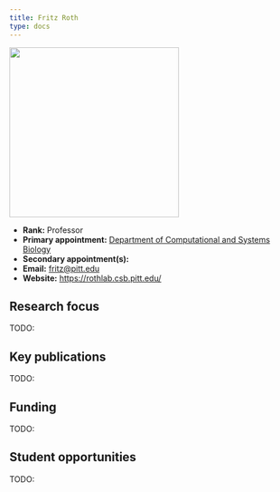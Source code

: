 ```yaml
---
title: Fritz Roth
type: docs
---
```


<img src="https://www.csb.pitt.edu/wp-content/uploads/2023/08/thumbnail_roth.jpg" width="300px">

-   **Rank:** Professor
-   **Primary appointment:** [Department of Computational and Systems Biology](https://www.csb.pitt.edu/)
-   **Secondary appointment(s):**
-   **Email:** <fritz@pitt.edu>
-   **Website:** <https://rothlab.csb.pitt.edu/>

## Research focus

TODO:

## Key publications

TODO:

## Funding

TODO:

## Student opportunities

TODO:
